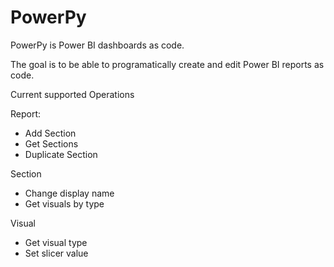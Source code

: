 # PowerPy
 
PowerPy is Power BI dashboards as code. 

The goal is to be able to programatically create and edit Power BI reports as code. 

Current supported Operations

Report:
 - Add Section
 - Get Sections
 - Duplicate Section

Section
 - Change display name
 - Get visuals by type

Visual
 - Get visual type
 - Set slicer value